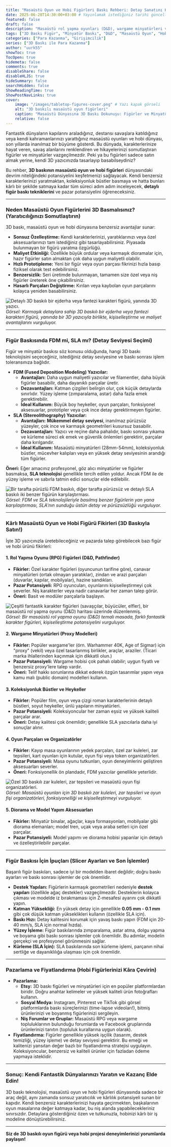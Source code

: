 ```yaml
---
title: "Masaüstü Oyun ve Hobi Figürleri Baskı Rehberi: Detay Sanatını Keşfedin ve Satın"
date: 2025-06-28T14:30:00+03:00 # Yayınlamak istediğiniz tarihi güncelleyebilirsiniz
featured: false
draft: false
description: "Masaüstü rol yapma oyunları (D&D), wargame minyatürleri ve koleksiyonluk figürler için 3D baskının potansiyelini keşfedin. Detaylı figür baskı ipuçları, pazar potansiyeli ve kârlı ürün fikirleri bu rehberde."
tags: ["3D Baskı Figür", "Minyatür Baskı", "D&D", "Masaüstü Oyun", "Hobi Baskı", "SLA Baskı", "Detaylı Baskı", "Niş Pazarlar", "Girişimcilik"]
categories: ["Para Kazanma", "Girişimcilik"]
series: ["3D Baskı ile Para Kazanma"]
author: "uurk55"
showToc: true
TocOpen: true
hidemeta: false
comments: true
disableShare: false
disableHLJS: true
hideSummary: false
searchHidden: false
ShowReadingTime: true
ShowPostNavLinks: true
cover:
    image: "/images/tabletop-figures-cover.png" # Yazı kapak görseli
    alt: "3D baskılı masaüstü oyun figürleri"
    caption: "Masaüstü Dünyasına 3D Baskı Dokunuşu: Figürler ve Minyatürler"
    relative: false
---
```


Fantastik dünyaların kapılarını araladığınız, destansı savaşlara katıldığınız veya kendi kahramanlarınızı yarattığınız masaüstü oyunları ve hobi dünyası, son yıllarda inanılmaz bir büyüme gösterdi. Bu dünyada, karakterlerinize hayat veren, savaş alanlarını renklendiren ve hikayelerinizi somutlaştıran figürler ve minyatürler vazgeçilmezdir. Peki ya bu figürleri sadece satın almak yerine, kendi 3D yazıcınızda tasarlayıp basabilseydiniz?

Bu rehber, **3D baskının masaüstü oyun ve hobi figürleri** dünyasındaki devrim niteliğindeki potansiyelini keşfetmenizi sağlayacak. Kendi benzersiz karakterlerinizi yaratmaktan, koleksiyonluk büstler basmaya ve hatta bunları kârlı bir şekilde satmaya kadar tüm süreci adım adım inceleyecek, **detaylı figür baskı tekniklerini** ve pazar potansiyelini öğreneceksiniz.

---

### **Neden Masaüstü Oyun Figürlerini 3D Basmalısınız? (Yaratıcılığınızı Somutlaştırın)**

3D baskı, masaüstü oyun ve hobi dünyasına benzersiz avantajlar sunar:

* **Sonsuz Özelleştirme:** Kendi karakterlerinizi, yaratıklarınızı veya özel aksesuarlarınızı tam istediğiniz gibi tasarlayabilirsiniz. Piyasada bulunmayan bir figürü yaratma özgürlüğü.
* **Maliyet Etkinliği:** Özellikle büyük ordular veya karmaşık dioramalar için, hazır figürler satın almaktan çok daha uygun maliyetli olabilir.
* **Hızlı Prototipleme:** Yeni bir figür veya oyun parçası fikrinizi hızla basıp fiziksel olarak test edebilirsiniz.
* **Benzersizlik:** Seri üretimde bulunmayan, tamamen size özel veya niş figürler üreterek öne çıkabilirsiniz.
* **Hasarlı Parçaları Değiştirme:** Kırılan veya kaybolan oyun parçalarını kolayca yeniden basabilirsiniz.

![Detaylı 3D baskılı bir ejderha veya fantezi karakteri figürü, yanında 3D yazıcı.](/images/tabletop-why.png "3D Baskılı Figürlerin Avantajları")
*Görsel: Karmaşık detaylara sahip 3D baskılı bir ejderha veya fantezi karakteri figürü, yanında bir 3D yazıcıyla birlikte, kişiselleştirme ve maliyet avantajlarını vurguluyor.*

---

### **Figür Baskısında FDM mi, SLA mı? (Detay Seviyesi Seçimi)**

Figür ve minyatür baskısı söz konusu olduğunda, hangi 3D baskı teknolojisini seçeceğiniz, istediğiniz detay seviyesine ve baskı sonrası işlem toleransınıza bağlıdır.

* **FDM (Fused Deposition Modeling) Yazıcılar:**
    * **Avantajları:** Daha uygun maliyetli yazıcılar ve filamentler, daha büyük figürler basabilir, daha dayanıklı parçalar üretir.
    * **Dezavantajları:** Katman çizgileri belirgin olur, çok küçük detaylarda sınırlıdır. Yüzey işleme (zımparalama, astar) daha fazla emek gerektirebilir.
    * **İdeal Kullanım:** Büyük boy heykeller, oyun parçaları, fonksiyonel aksesuarlar, prototipler veya çok ince detay gerektirmeyen figürler.
* **SLA (Stereolithography) Yazıcılar:**
    * **Avantajları:** **Mükemmel detay seviyesi**, inanılmaz pürüzsüz yüzeyler, çok ince ve karmaşık geometrileri kusursuz basabilir.
    * **Dezavantajları:** Yazıcı ve reçine daha pahalıdır, baskı sonrası yıkama ve kürleme süreci ek emek ve güvenlik önlemleri gerektirir, parçalar daha kırılgandır.
    * **İdeal Kullanım:** Masaüstü minyatürleri (28mm-54mm), koleksiyonluk büstler, mücevher kalıpları veya en yüksek detay seviyesinin arandığı tüm figürler.

**Öneri:** Eğer amacınız profesyonel, göz alıcı minyatürler ve figürler basmaksa, **SLA teknolojisi** genellikle tercih edilen yoldur. Ancak FDM ile de yüzey işleme ve sabırla tatmin edici sonuçlar elde edilebilir.

![Bir tarafta pürüzlü FDM baskılı, diğer tarafta pürüzsüz ve detaylı SLA baskılı iki benzer figürün karşılaştırması.](/images/fdm-vs-sla-figures.png "FDM vs SLA: Figür Baskısında Detay Karşılaştırması")
*Görsel: FDM ve SLA teknolojileriyle basılmış benzer figürlerin yan yana karşılaştırması, SLA'nın sunduğu üstün detay ve pürüzsüzlüğü vurguluyor.*

---

### **Kârlı Masaüstü Oyun ve Hobi Figürü Fikirleri (3D Baskıyla Satın!)**

İşte 3D yazıcınızla üretebileceğiniz ve pazarda talep görebilecek bazı figür ve hobi ürünü fikirleri:

#### **1. Rol Yapma Oyunu (RPG) Figürleri (D&D, Pathfinder)**

* **Fikirler:** Özel karakter figürleri (oyuncunun tarifine göre), canavar minyatürleri (ortak olmayan yaratıklar), zindan ve arazi parçaları (duvarlar, kapılar, mobilyalar), hazine sandıkları.
* **Pazar Potansiyeli:** RPG oyuncuları, oyunlarını kişiselleştirmeyi çok severler. Niş karakterler veya nadir canavarlar her zaman talep görür.
* **Öneri:** Basit ve modüler parçalarla başlayın.

![Çeşitli fantastik karakter figürleri (savaşçılar, büyücüler, elfler), bir masaüstü rol yapma oyunu (D&D) haritası üzerinde düzenlenmiş.](/images/rpg-miniatures.png "RPG Figürleri ve Minyatürleri")
*Görsel: Bir masaüstü rol yapma oyunu (D&D) temalı masada, farklı fantastik karakter figürleri, kişiselleştirme potansiyelini vurguluyor.*

#### **2. Wargame Minyatürleri (Proxy Modelleri)**

* **Fikirler:** Popüler wargame'ler (örn. Warhammer 40K, Age of Sigmar) için "proxy" (vekil) veya özel tasarlanmış birlikler, araçlar, araziler. (Ticari marka ihlallerinden kaçınmak için dikkatli olun.)
* **Pazar Potansiyeli:** Wargame hobisi çok pahalı olabilir; uygun fiyatlı ve benzersiz proxy'lere talep vardır.
* **Öneri:** Telif hakkı sorunlarına dikkat ederek özgün tasarımlar yapın veya kamu malı (public domain) modelleri kullanın.

#### **3. Koleksiyonluk Büstler ve Heykeller**

* **Fikirler:** Popüler film, oyun veya çizgi roman karakterlerinin detaylı büstleri, soyut heykeller, ünlü yapıların minyatürleri.
* **Pazar Potansiyeli:** Koleksiyoncular her zaman eşsiz ve yüksek kaliteli parçalar arar.
* **Öneri:** Detay kalitesi çok önemlidir; genellikle SLA yazıcılarla daha iyi sonuçlar alınır.

#### **4. Oyun Parçaları ve Organizatörler**

* **Fikirler:** Kayıp masa oyunlarının yedek parçaları, özel zar kuleleri, zar tepsileri, kart oyunları için kutular, oyun fişi veya token organizatörleri.
* **Pazar Potansiyeli:** Masa oyunu tutkunları, oyun deneyimlerini geliştiren aksesuarları severler.
* **Öneri:** Fonksiyonellik ön plandadır, FDM yazıcılar genellikle yeterlidir.

![Özel 3D baskılı zar kuleleri, zar tepsileri ve masaüstü oyun fişi organizatörleri.](/images/game-accessories.png "Oyun Parçaları ve Organizatörler")
*Görsel: Masaüstü oyunları için 3D baskılı zar kuleleri, zar tepsileri ve oyun fişi organizatörleri, fonksiyonelliği ve kişiselleştirmeyi vurguluyor.*

#### **5. Diorama ve Model Yapım Aksesuarları**

* **Fikirler:** Minyatür binalar, ağaçlar, kaya formasyonları, mobilyalar gibi diorama elemanları; model tren, uçak veya araba setleri için özel parçalar.
* **Pazar Potansiyeli:** Model yapımı ve diorama hobisi yapanlar için detaylı ve özelleştirilebilir parçalar.

---

### **Figür Baskısı İçin İpuçları (Slicer Ayarları ve Son İşlemler)**

Başarılı figür baskıları, sadece iyi bir modelden ibaret değildir; doğru baskı ayarları ve baskı sonrası işlemler de çok önemlidir.

* **Destek Yapıları:** Figürlerin karmaşık geometrileri nedeniyle **destek yapıları** (özellikle ağaç destekler) vazgeçilmezdir. Desteklerin kolayca çıkması ve modelde iz bırakmaması için Z-mesafesi ayarını çok dikkatli yapın.
* **Katman Yüksekliği:** En yüksek detay için genellikle **0.05 mm - 0.1 mm** gibi çok düşük katman yükseklikleri kullanın (özellikle SLA için).
* **Baskı Hızı:** Detay kalitesini korumak için yavaş baskı yapın (FDM için 20-40 mm/s, SLA için normal hızda).
* **Yüzey İşleme:** Figür baskılarında zımparalama, astar atma, dolgu yapma ve boyama gibi baskı sonrası işlemler çok önemlidir. Bu adımlar, modelin gerçekçi ve profesyonel görünmesini sağlar.
* **Kürleme (SLA İçin):** SLA baskılarında son kürleme işlemi, parçanın nihai sertliğe ve dayanıklılığa ulaşması için çok önemlidir.

---

### **Pazarlama ve Fiyatlandırma (Hobi Figürlerinizi Kâra Çevirin)**

* **Pazarlama:**
    * **Etsy:** 3D baskı figürleri ve minyatürleri için en popüler platformlardan biridir. Doğru anahtar kelimeler ve yüksek kaliteli ürün fotoğrafları kullanın.
    * **Sosyal Medya:** Instagram, Pinterest ve TikTok gibi görsel platformlarda baskı süreçlerinizi (time-lapse videoları!), bitmiş ürünlerinizi ve boyanmış figürlerinizi sergileyin.
    * **Niş Forumlar ve Gruplar:** Masaüstü RPG veya wargame topluluklarının bulunduğu forumlarda ve Facebook gruplarında ürünlerinizi tanıtın (topluluk kurallarına uygun olarak).
* **Fiyatlandırma:** Figürler genellikle yüksek işçilik (tasarım, destek temizliği, yüzey işleme) ve detay seviyesi gerektirir. Bu emeği ve kalitenizi yansıtan değer bazlı bir fiyatlandırma stratejisi uygulayın. Koleksiyoncular, benzersiz ve kaliteli ürünler için fazladan ödeme yapmaya isteklidir.

---

### **Sonuç: Kendi Fantastik Dünyalarınızı Yaratın ve Kazanç Elde Edin!**

3D baskı teknolojisi, masaüstü oyun ve hobi figürleri dünyasında sadece bir araç değil, aynı zamanda sonsuz yaratıcılık ve kârlılık potansiyeli sunan bir kapıdır. Kendi benzersiz karakterlerinizi hayata geçirmekten, başkalarının oyun masalarına değer katmaya kadar, bu niş alanda yapabilecekleriniz sınırsızdır. Detaylara gösterdiğiniz özen ve tutkunuzla, hobinizi kârlı bir iş modeline dönüştürebilirsiniz.

---

**Siz de 3D baskılı oyun figürü veya hobi projesi deneyimlerinizi yorumlarda paylaşın!**